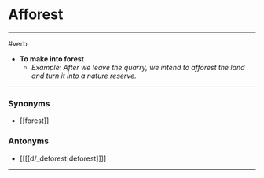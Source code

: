# Afforest
---
#verb
- **To make into forest**
	- _Example: After we leave the quarry, we intend to afforest the land and turn it into a nature reserve._
---
### Synonyms
- [[forest]]
### Antonyms
- [[[[d/_deforest|deforest]]]]
---
